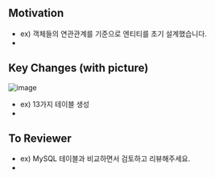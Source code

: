 ## Motivation 
- ex) 객체들의 연관관계를 기준으로 엔티티를 초기 설계했습니다.
- 


## Key Changes (with picture)
![image](https://github.com/user-attachments/assets/543cdab5-523d-4f0a-8fd6-7e8afa3fa2b5)

- ex) 13가지 테이블 생성
- 

## To Reviewer
- ex) MySQL 테이블과 비교하면서 검토하고 리뷰해주세요.
- 
